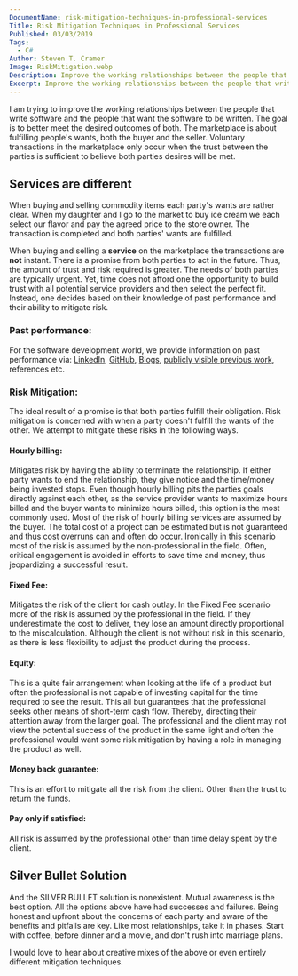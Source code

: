```yaml
---
DocumentName: risk-mitigation-techniques-in-professional-services
Title: Risk Mitigation Techniques in Professional Services
Published: 03/03/2019
Tags: 
  - C#
Author: Steven T. Cramer
Image: RiskMitigation.webp
Description: Improve the working relationships between the people that write software and the people that want the software.
Excerpt: Improve the working relationships between the people that write software and the people that want the software.
---
```


I am trying to improve the working relationships between the people that write software and the people that want the software to be written. The goal is to better meet the desired outcomes of both.  The marketplace is about fulfilling people's wants, both the buyer and the seller. Voluntary transactions in the marketplace only occur when the trust between the parties is sufficient to believe both parties desires will be met.

## Services are different

When buying and selling commodity items each party's wants are rather clear.  When my daughter and I go to the market to buy ice cream we each select our flavor and pay the agreed price to the store owner. The transaction is completed and both parties' wants are fulfilled.

When buying and selling a **service** on the marketplace the transactions are **not** instant. There is a promise from both parties to act in the future. Thus, the amount of trust and risk required is greater. The needs of both parties are typically urgent. Yet, time does not afford one the opportunity to build trust with all potential service providers and then select the perfect fit.  Instead, one decides based on their knowledge of past performance and their ability to mitigate risk.

### Past performance:

For the software development world, we provide information on past performance via: [LinkedIn](https://www.linkedin.com/in/steventcramer/), [GitHub](https://github.com/StevenTCramer), [Blogs](https://thefreezeteam.com/), [publicly visible previous work](https://order.littlecaesars.com/), references etc.

### Risk Mitigation:

The ideal result of a promise is that both parties fulfill their obligation.  Risk mitigation is concerned with when a party doesn't fulfill the wants of the other.  We attempt to mitigate these risks in the following ways.

#### Hourly billing:

  Mitigates risk by having the ability to terminate the relationship.  If either party wants to end the relationship, they give notice and the time/money being invested stops.  Even though hourly billing pits the parties goals directly against each other, as the service provider wants to maximize hours billed and the buyer wants to minimize hours billed, this option is the most commonly used.  Most of the risk of hourly billing services are assumed by the buyer.  The total cost of a project can be estimated but is not guaranteed and thus cost overruns can and often do occur.  Ironically in this scenario most of the risk is assumed by the non-professional in the field.  Often, critical engagement is avoided in efforts to save time and money, thus jeopardizing a successful result.

#### Fixed Fee:

 Mitigates the risk of the client for cash outlay. In the Fixed Fee scenario more of the risk is assumed by the professional in the field.  If they underestimate the cost to deliver, they lose an amount directly proportional to the miscalculation.  Although the client is not without risk in this scenario, as there is less flexibility to adjust the product during the process.

#### Equity:

 This is a quite fair arrangement when looking at the life of a product but often the professional is not capable of investing capital for the time required to see the result.  This all but guarantees that the professional seeks other means of short-term cash flow.  Thereby, directing their attention away from the larger goal.  The professional and the client may not view the potential success of the product in the same light and often the professional would want some risk mitigation by having a role in managing the product as well.

#### Money back guarantee:

  This is an effort to mitigate all the risk from the client. Other than the trust to return the funds.

#### Pay only if satisfied:

  All risk is assumed by the professional other than time delay spent by the client.

## Silver Bullet Solution

And the SILVER BULLET solution is nonexistent.  Mutual awareness is the best option.  All the options above have had successes and failures. Being honest and upfront about the concerns of each party and aware of the benefits and pitfalls are key. Like most relationships, take it in phases.  Start with coffee, before dinner and a movie, and don't rush into marriage plans.  

I would love to hear about creative mixes of the above or even entirely different mitigation techniques.
